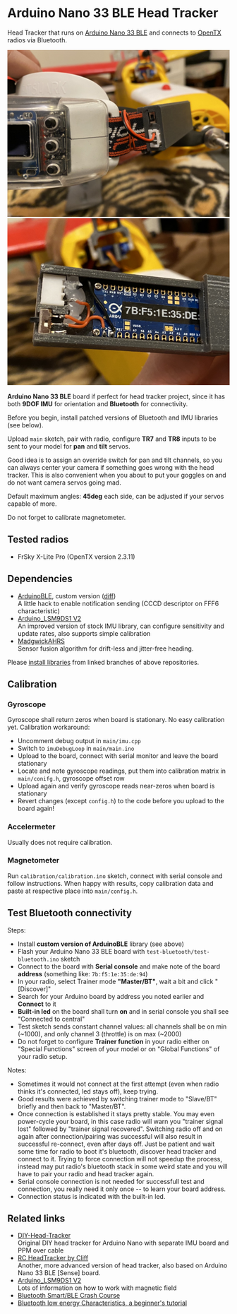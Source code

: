 # Arduino Nano 33 BLE Head Tracker
Head Tracker that runs on [Arduino Nano 33 BLE](https://store.arduino.cc/arduino-nano-33-ble) and connects to [OpenTX](https://github.com/opentx/opentx) radios via Bluetooth.

![Case mounted on the left side](case/CaseOnGoggles.jpg "Case mounted on the left side")
![Case open](case/CaseOpen.jpg "Case open, showing wiring")

**Arduino Nano 33 BLE** board if perfect for head tracker project, since it has both **9DOF IMU** for orientation and **Bluetooth** for connectivity.

Before you begin, install patched versions of Bluetooth and IMU libraries (see below).

Upload `main` sketch, pair with radio, configure **TR7** and **TR8** inputs to be sent to your model for **pan** and **tilt** servos.

Good idea is to assign an override switch for pan and tilt channels, so you can always center your camera if something goes wrong with the head tracker. This is also convenient when you about to put your goggles on and do not want camera servos going mad.

Default maximum angles: **45deg** each side, can be adjusted if your servos capable of more.

Do not forget to calibrate magnetometer.

## Tested radios
- FrSky X-Lite Pro (OpenTX version 2.3.11)

## Dependencies
- [ArduinoBLE](https://github.com/ysoldak/ArduinoBLE/tree/cccd_hack), custom version ([diff](https://github.com/ysoldak/ArduinoBLE/compare/master...ysoldak:cccd_hack))  
  A little hack to enable notification sending (CCCD descriptor on FFF6 characteristic)  
- [Arduino_LSM9DS1 V2](https://github.com/FemmeVerbeek/Arduino_LSM9DS1)  
  An improved version of stock IMU library, can configure sensitivity and update rates, also supports simple calibration
- [MadgwickAHRS](https://github.com/arduino-libraries/MadgwickAHRS)  
  Sensor fusion algorithm for drift-less and jitter-free heading.

Please [install libraries](https://learn.adafruit.com/adafruit-all-about-arduino-libraries-install-use) from linked branches of above repositories.

## Calibration
### Gyroscope
Gyroscope shall return zeros when board is stationary. No easy calibration yet.
Calibration workaround:
- Uncomment debug output in `main/imu.cpp`
- Switch to `imuDebugLoop` in `main/main.ino`
- Upload to the board, connect with serial monitor and leave the board stationary
- Locate and note gyroscope readings, put them into calibration matrix in `main/conifg.h`, gyroscope offset row
- Upload again and verify gyroscope reads near-zeros when board is stationary
- Revert changes (except `config.h`) to the code before you upload to the board again!

### Accelermeter
Usually does not require calibration.

### Magnetometer
Run `calibration/calibration.ino` sketch, connect with serial console and follow instructions.
When happy with results, copy calibration data and paste at respective place into `main/config.h`.


## Test Bluetooth connectivity
Steps:
- Install **custom version of ArduinoBLE** library (see above)
- Flash your Arduino Nano 33 BLE board with `test-bluetooth/test-bluetooth.ino` sketch
- Connect to the board with **Serial console** and make note of the board **address** (something like: `7b:f5:1e:35:de:94`)
- In your radio, select Trainer mode **"Master/BT"**, wait a bit and click "[Discover]"
- Search for your Arduino board by address you noted earlier and **Connect** to it
- **Built-in led** on the board shall turn **on** and in serial console you shall see "Connected to central"
- Test sketch sends constant channel values: all channels shall be on min (~1000), and only channel 3 (throttle) is on max (~2000)
- Do not forget to configure **Trainer function** in your radio either on "Special Functions" screen of your model or on "Global Functions" of your radio setup.

Notes:
- Sometimes it would not connect at the first attempt (even when radio thinks it's connected, led stays off), keep trying.
- Good results were achieved by switching trainer mode to "Slave/BT" briefly and then back to "Master/BT".
- Once connection is established it stays pretty stable. You may even power-cycle your board, in this case radio will warn you "trainer signal lost" followed by "trainer signal recovered". Switching radio off and on again after connection/pairing was successful will also result in successful re-connect, even after days off. Just be patient and wait some time for radio to boot it's bluetooth, discover head tracker and connect to it. Trying to force connection will not speedup the process, instead may put radio's bluetooth stack in some weird state and you will have to pair your radio and head tracker again.
- Serial console connection is not needed for successfull test and connection, you really need it only once -- to learn your board address.
- Connection status is indicated with the built-in led.

## Related links
- [DIY-Head-Tracker](https://github.com/kniuk/DIY-Head-Tracker)  
  Original DIY head tracker for Arduino Nano with separate IMU board and PPM over cable
- [RC HeadTracker by Cliff](https://github.com/dlktdr/HeadTracker)  
  Another, more advanced version of head tracker, also based on Arduino Nano 33 BLE [Sense] board.
- [Arduino_LSM9DS1 V2](https://github.com/FemmeVerbeek/Arduino_LSM9DS1)  
  Lots of information on how to work with magnetic field
- [Bluetooth Smart/BLE Crash Course](https://inductive-kickback.com/projects/bluetooth-low-energy/bluetooth-smartble-crash-course/)
- [Bluetooth low energy Characteristics, a beginner's tutorial](https://devzone.nordicsemi.com/nordic/short-range-guides/b/bluetooth-low-energy/posts/ble-characteristics-a-beginners-tutorial)

